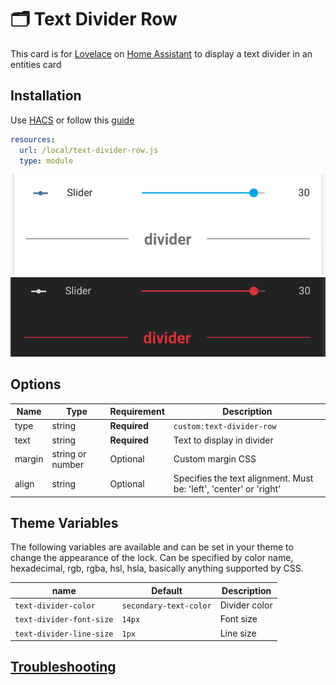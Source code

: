 # 🗂 Text Divider Row

This card is for [Lovelace](https://www.home-assistant.io/lovelace) on [Home Assistant](https://www.home-assistant.io/) to display a text divider in an entities card

## Installation

Use [HACS](https://hacs.xyz) or follow this [guide](https://github.com/thomasloven/hass-config/wiki/Lovelace-Plugins)

```yaml
resources:
  url: /local/text-divider-row.js
  type: module
```

![example](example.png)
![example2](example2.png)

## Options

| Name | Type   | Requirement  | Description                |
| ---- | ------ | ------------ | -------------------------- |
| type | string | **Required** | `custom:text-divider-row`  |
| text | string | **Required** | Text to display in divider |
| margin | string or number | Optional | Custom margin CSS |
| align | string | Optional | Specifies the text alignment. Must be: 'left', 'center' or 'right' |

## Theme Variables

The following variables are available and can be set in your theme to change the appearance of the lock.
Can be specified by color name, hexadecimal, rgb, rgba, hsl, hsla, basically anything supported by CSS.

| name                     | Default                | Description   |
| ------------------------ | ---------------------- | ------------- |
| `text-divider-color`     | `secondary-text-color` | Divider color |
| `text-divider-font-size` | `14px`                 | Font size     |
| `text-divider-line-size` | `1px`                  | Line size     |

## [Troubleshooting](https://github.com/thomasloven/hass-config/wiki/Lovelace-Plugins)
